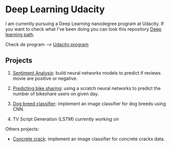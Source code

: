 # Deep Learning Udacity

I am currently pursuing a Deep Learning nanodegree program at Udacity. If you want to check what I've been doing you can look this repository [Deep learning path](https://github.com/HannaLAguilar/Deep_Learning_path).

Check de program --> [Udacity program](https://www.udacity.com/course/deep-learning-nanodegree--nd101)

## Projects

1. [Sentiment Analysis](https://github.com/HannaLAguilar/Sentiment_analysis): build neural networks models to predict if reviews movie are positive or negative.

2. [Predicting bike sharing](https://github.com/HannaLAguilar/Predicting_bike_sharing): using a scratch neural networks to predict the number of bikeshare users on given day.

3. [Dog breed classifier](https://github.com/HannaLAguilar/Dog-_Identification_CNN): implement an image classifier for dog breeds using CNN.

4. TV Script Generation (LSTM) *currently working on* 

Others projects:

* [Concrete crack](https://github.com/HannaLAguilar/Concrete_Crack_Classification): implement an image classifier for concrete cracks data.











